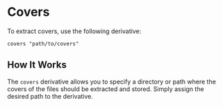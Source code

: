# Covers

To extract covers, use the following derivative:

```monset
covers "path/to/covers"
```

## How It Works

The `covers` derivative allows you to specify a directory or path where the covers of the files should be extracted and stored. Simply assign the desired path to the derivative.
